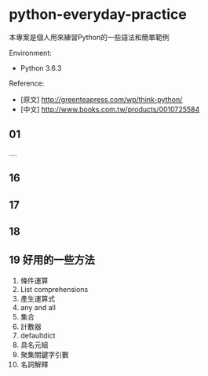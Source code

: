 # python-everyday-practice
本專案是個人用來練習Python的一些語法和簡單範例

Environment:
  - Python 3.6.3


Reference:
  - [原文] http://greenteapress.com/wp/think-python/
  - [中文] http://www.books.com.tw/products/0010725584


## 01
....
## 16
## 17 
## 18 
## 19 好用的一些方法
  1. 條件運算
  2. List comprehensions
  3. 產生運算式
  4. any and all
  5. 集合
  6. 計數器
  7. defaultdict
  8. 具名元組
  9. 聚集關鍵字引數
  10. 名詞解釋



